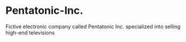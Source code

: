 # Pentatonic-Inc.
Fictive electronic company called Pentatonic Inc. specialized into selling high-end televisions

